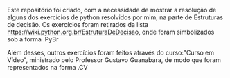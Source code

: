 Este repositório foi criado, com a necessidade de mostrar a resolução de alguns dos  exercícios de python resolvidos por mim, na parte de Estruturas de decisão.
Os exercícios foram retirados da lista https://wiki.python.org.br/EstruturaDeDecisao, onde foram simbolizados sob a forma .PyBr

Além desses, outros exercícios foram feitos através do curso:"Curso em Vídeo", ministrado pelo Professor Gustavo Guanabara, de modo que foram representados na forma .CV
